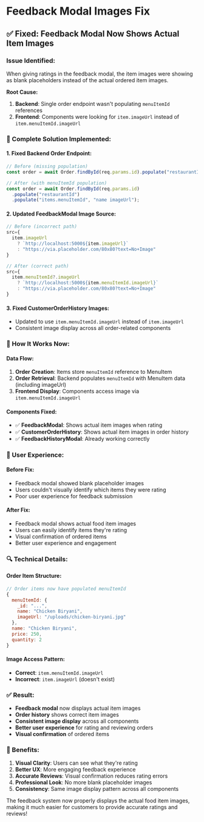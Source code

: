 # Feedback Modal Images Fix

## ✅ **Fixed: Feedback Modal Now Shows Actual Item Images**

### **Issue Identified:**
When giving ratings in the feedback modal, the item images were showing as blank placeholders instead of the actual ordered item images.

**Root Cause:**
1. **Backend**: Single order endpoint wasn't populating `menuItemId` references
2. **Frontend**: Components were looking for `item.imageUrl` instead of `item.menuItemId.imageUrl`

### **🔧 Complete Solution Implemented:**

#### **1. Fixed Backend Order Endpoint:**
```javascript
// Before (missing population)
const order = await Order.findById(req.params.id).populate("restaurantId");

// After (with menuItemId population)
const order = await Order.findById(req.params.id)
  .populate("restaurantId")
  .populate("items.menuItemId", "name imageUrl");
```

#### **2. Updated FeedbackModal Image Source:**
```javascript
// Before (incorrect path)
src={
  item.imageUrl
    ? `http://localhost:5000${item.imageUrl}`
    : "https://via.placeholder.com/80x80?text=No+Image"
}

// After (correct path)
src={
  item.menuItemId?.imageUrl
    ? `http://localhost:5000${item.menuItemId.imageUrl}`
    : "https://via.placeholder.com/80x80?text=No+Image"
}
```

#### **3. Fixed CustomerOrderHistory Images:**
- Updated to use `item.menuItemId.imageUrl` instead of `item.imageUrl`
- Consistent image display across all order-related components

### **🎯 How It Works Now:**

#### **Data Flow:**
1. **Order Creation**: Items store `menuItemId` reference to MenuItem
2. **Order Retrieval**: Backend populates `menuItemId` with MenuItem data (including imageUrl)
3. **Frontend Display**: Components access image via `item.menuItemId.imageUrl`

#### **Components Fixed:**
- ✅ **FeedbackModal**: Shows actual item images when rating
- ✅ **CustomerOrderHistory**: Shows actual item images in order history
- ✅ **FeedbackHistoryModal**: Already working correctly

### **📱 User Experience:**

#### **Before Fix:**
- Feedback modal showed blank placeholder images
- Users couldn't visually identify which items they were rating
- Poor user experience for feedback submission

#### **After Fix:**
- Feedback modal shows actual food item images
- Users can easily identify items they're rating
- Visual confirmation of ordered items
- Better user experience and engagement

### **🔍 Technical Details:**

#### **Order Item Structure:**
```javascript
// Order items now have populated menuItemId
{
  menuItemId: {
    _id: "...",
    name: "Chicken Biryani",
    imageUrl: "/uploads/chicken-biryani.jpg"
  },
  name: "Chicken Biryani",
  price: 250,
  quantity: 2
}
```

#### **Image Access Pattern:**
- **Correct**: `item.menuItemId.imageUrl`
- **Incorrect**: `item.imageUrl` (doesn't exist)

### **✅ Result:**
- **Feedback modal** now displays actual item images
- **Order history** shows correct item images
- **Consistent image display** across all components
- **Better user experience** for rating and reviewing orders
- **Visual confirmation** of ordered items

### **🎯 Benefits:**
1. **Visual Clarity**: Users can see what they're rating
2. **Better UX**: More engaging feedback experience
3. **Accurate Reviews**: Visual confirmation reduces rating errors
4. **Professional Look**: No more blank placeholder images
5. **Consistency**: Same image display pattern across all components

The feedback system now properly displays the actual food item images, making it much easier for customers to provide accurate ratings and reviews!